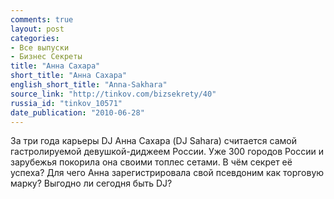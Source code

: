 ```yaml
---
comments: true
layout: post
categories:
- Все выпуски
- Бизнес Секреты
title: "Анна Сахара"
short_title: "Анна Сахара"
english_short_title: "Anna-Sakhara"
source_link: "http://tinkov.com/bizsekrety/40"
russia_id: "tinkov_10571"
date_publication: "2010-06-28"
---
```

За три года карьеры DJ Анна Сахара (DJ Sahara) считается самой гастролируемой девушкой-диджеем России. Уже 300 городов России и зарубежья покорила она своими топлес сетами. В чём секрет её успеха? Для чего Анна зарегистрировала свой псевдоним как торговую марку? Выгодно ли сегодня быть DJ?
